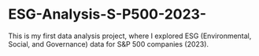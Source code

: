 # ESG-Analysis-S-P500-2023-
This is my first data analysis project, where I explored ESG (Environmental, Social, and Governance) data for S&amp;P 500 companies (2023).
